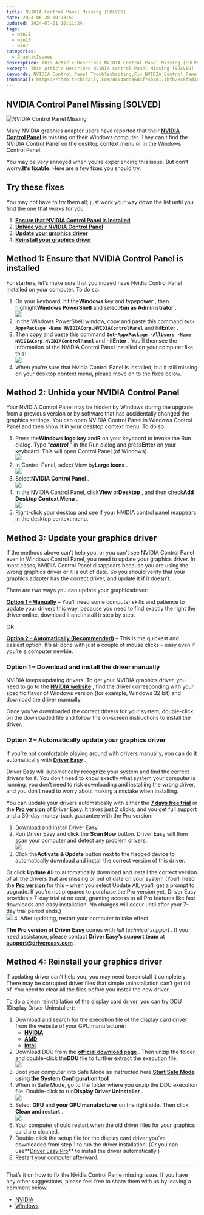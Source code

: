```yaml
---
title: NVIDIA Control Panel Missing [SOLVED]
date: 2024-06-28 10:13:51
updated: 2024-07-01 10:11:24
tags:
  - win11
  - win10
  - win7
categories:
  - GraphicIssues
description: This Article Describes NVIDIA Control Panel Missing [SOLVED]
excerpt: This Article Describes NVIDIA Control Panel Missing [SOLVED]
keywords: NVIDIA Control Panel Troubleshooting,Fix NVIDIA Control Panel Disappearance,Resolve NVIDIA Control Panel Not Showing Up,How to Restore NVIDIA Control Panel,NVIDIA Control Panel Setup Guide,Reinstalling NVIDIA Control Panel on PC,Solutions for Missing NVIDIA Control Panel
thumbnail: https://thmb.techidaily.com/dc048da36d4f74b4d171bfb2845fad3bf8d729c04e77596617ba912c21778696.jpg
---
```


## NVIDIA Control Panel Missing [SOLVED]

![NVIDIA Control Panel Missing](https://images.drivereasy.com/wp-content/uploads/2017/08/img_598d72e8c805b.jpg)

 Many NVIDIA graphics adapter users have reported that their **[NVIDIA Control Panel](https://tools.techidaily.com/drivereasy/download/)**  is missing on their Windows computer. They can’t find the NVIDIA Control Panel on the desktop context menu or in the Windows Control Panel.

 You may be very annoyed when you‘re experiencing this issue. But don’t worry.**It’s fixable.** Here are a few fixes you should try.

## Try these fixes

 You may not have to try them all; just work your way down the list until you find the one that works for you.

1. **[Ensure that NVIDIA Control Panel is installed](#install)**
2. [**Unhide your NVIDIA Control Panel**](#a)
3. [**Update your graphics driver**](#b)
4. **[Reinstall your graphics driver](#c)**

## Method 1: Ensure that NVIDIA Control Panel is installed

 For starters, let’s make sure that you indeed have Nvidia Control Panel installed on your computer. To do so:

1. On your keyboard, hit the**Windows** key and type**power** , then highlight**Windows PowerShell** and select**Run as Administrator** .  
![](https://www.drivereasy.com/wp-content/uploads/2017/08/poweshell.png)
2. In the Windows PowerShell window, copy and paste this command **`Get-AppxPackage -Name NVIDIACorp.NVIDIAControlPanel`**  and hit**Enter** .
3. Then copy and paste this command **`Get-AppxPackage -AllUsers -Name NVIDIACorp.NVIDIAControlPanel`**  and hit**Enter** . You’ll then see the information of the NVIDIA Control Panel installed on your computer like this:  
![](https://www.drivereasy.com/wp-content/uploads/2017/08/NVIDIAControlPanel.png)
4. When you’re sure that Nvidia Control Panel is installed, but it still missing on your desktop context menu, please move on to the fixes below.

## Method 2: Unhide your NVIDIA Control Panel

 Your NVIDIA Control Panel may be hidden by Windows during the upgrade from a previous version or by software that has accidentally changed the graphics settings. You can open NVIDIA Control Panel in Windows Control Panel and then show it in your desktop context menu. To do so:

1. Press the**Windows logo key** and**R** on your keyboard to invoke the Run dialog. Type “_**control**_ ” in the Run dialog and press**Enter** on your keyboard. This will open Control Panel (of Windows).  
![](https://www.drivereasy.com/wp-content/uploads/2017/11/img_5a0563d819e3f.png)
2. In Control Panel, select View by**Large icons** .  
![](https://www.drivereasy.com/wp-content/uploads/2017/11/img_5a05658f7a8af.png)
3. Select**NVIDIA Control Panel** .  
![](https://www.drivereasy.com/wp-content/uploads/2017/11/img_5a0567d8d6def.png)
4. In the NVIDIA Control Panel, click**View** or**Desktop** , and then check**Add Desktop Context Menu** .  
![](https://www.drivereasy.com/wp-content/uploads/2017/11/img_5a056e45dd891.png)
5. Right-click your desktop and see if your NVIDIA control panel reappears in the desktop context menu.

## Method 3: Update your graphics driver

 If the methods above can’t help you, or you can’t see NVIDIA Control Panel even in Windows Control Panel, you need to update your graphics driver. In most cases, NVIDIA Control Panel disappears because you are using the wrong graphics driver or it is out of date. So you should verify that your graphics adapter has the correct driver, and update it if it doesn’t.

There are two ways you can update your graphicsdriver:

**[Option 1 – Manually](#option1")** – You’ll need some computer skills and patience to update your drivers this way, because you need to find exactly the right the driver online, download it and install it step by step.

OR

**[Option 2 – Automatically (Recommended)](#option2)**  – This is the quickest and easiest option. It’s all done with just a couple of mouse clicks – easy even if you’re a computer newbie.

### Option 1 – Download and install the driver manually

 NVIDIA keeps updating drivers. To get your NVIDIA graphics driver, you need to go to the **[NVIDIA website](https://tools.techidaily.com/drivereasy/download/)**  , find the driver corresponding with your specific flavor of Windows version (for example, Windows 32 bit) and download the driver manually.

 Once you’ve downloaded the correct drivers for your system, double-click on the downloaded file and follow the on-screen instructions to install the driver.

### Option 2 – Automatically update your graphics driver

 If you’re not comfortable playing around with drivers manually, you can do it automatically with **[Driver Easy](https://tools.techidaily.com/drivereasy/download/)**  .

 Driver Easy will automatically recognize your system and find the correct drivers for it. You don’t need to know exactly what system your computer is running, you don’t need to risk downloading and installing the wrong driver, and you don’t need to worry about making a mistake when installing.

 You can update your drivers automatically with either the [**7 days free trial**](https://tools.techidaily.com/drivereasy/download/) or the [**Pro version**](https://tools.techidaily.com/drivereasy/download/) of Driver Easy. It takes just 2 clicks, and you get full support and a 30-day money-back guarantee with the Pro version:

1. [Download](https://tools.techidaily.com/drivereasy/download/) and install Driver Easy.
2. Run Driver Easy and click the **Scan Now** button. Driver Easy will then scan your computer and detect any problem drivers.  
![](https://www.drivereasy.com/wp-content/uploads/2020/10/6_0_scan-now.jpg)
3. Click the**Activate & Update** button next to the flagged device to automatically download and install the correct version of this driver.  

 Or click **Update All** to automatically download and install the correct version of all the drivers that are missing or out of date on your system (You’ll need the **[Pro version](https://tools.techidaily.com/drivereasy/download/)**  for this – when you select Update All, you’ll get a prompt to upgrade. If you’re not prepared to purchase the Pro version yet, Driver Easy provides a 7-day trial at no cost, granting access to all Pro features like fast downloads and easy installation. No charges will occur until after your 7-day trial period ends.)  
![](https://www.drivereasy.com/wp-content/uploads/2021/05/NVIDIA-GeForce-RTX-3090-Ti.jpg)
4. After updating, restart your computer to take effect.

**The Pro version of Driver Easy** comes with _full technical support_ . If you need assistance, please contact **Driver Easy’s support team** at **[support@drivereasy.com](mailto:support@drivereasy.com) .**

## Method 4: Reinstall your graphics driver

 If updating driver can’t help you, you may need to reinstall it completely. There may be corrupted driver files that simple uninstallation can’t get rid of. You need to clear all the files before you install the new driver.

 To do a clean reinstallation of the display card driver, you can try DDU (Display Driver Uninstaller):

1. Download and search for the execution file of the display card driver from the website of your GPU manufacturer:  
   * **[NVIDIA](https://tools.techidaily.com/drivereasy/download/)**  
   * **[AMD](https://www.amd.com/en/support)**  
   * **[Intel](https://downloadcenter.intel.com/product/80939/Graphics)**
2. Download DDU from the [**official download page**](https://www.guru3d.com/files-details/display-driver-uninstaller-download.html) . Then unzip the folder, and double-click the**DDU** file to further extract the execution file.  
![](https://www.drivereasy.com/wp-content/uploads/2024/02/ddu-3.png)
3. Boot your computer into Safe Mode as instructed here:[**Start Safe Mode using the System Configuration tool**](https://tools.techidaily.com/drivereasy/download/)
4. When in Safe Mode, go to the folder where you unzip the DDU execution file. Double-click to run**Display Driver Uninstaller** .  
![](https://www.drivereasy.com/wp-content/uploads/2024/02/ddu-2.png)
5. Select **GPU** and **your GPU manufacturer** on the right side. Then click **Clean and restart** .  
![](https://www.drivereasy.com/wp-content/uploads/2024/02/ddu-1.png)
6. Your computer should restart when the old driver files for your graphics card are cleaned.
7. Double-click the setup file for the display card driver you’ve downloaded from step 1 to run the driver installation. (Or you can use**[Driver Easy Pro](#option2)** to install the driver automatically.)
8. Restart your computer afterward.

---

 That’s it on how to fix the Nvidia Control Panle missing issue. If you have any other suggestions, please feel free to share them with us by leaving a comment below.

* [NVIDIA](https://tools.techidaily.com/drivereasy/download/)
* [Windows](https://tools.techidaily.com/drivereasy/download/)

<ins class="adsbygoogle"
     style="display:block"
     data-ad-format="autorelaxed"
     data-ad-client="ca-pub-7571918770474297"
     data-ad-slot="1223367746"></ins>



<ins class="adsbygoogle"
     style="display:block"
     data-ad-client="ca-pub-7571918770474297"
     data-ad-slot="8358498916"
     data-ad-format="auto"
     data-full-width-responsive="true"></ins>

